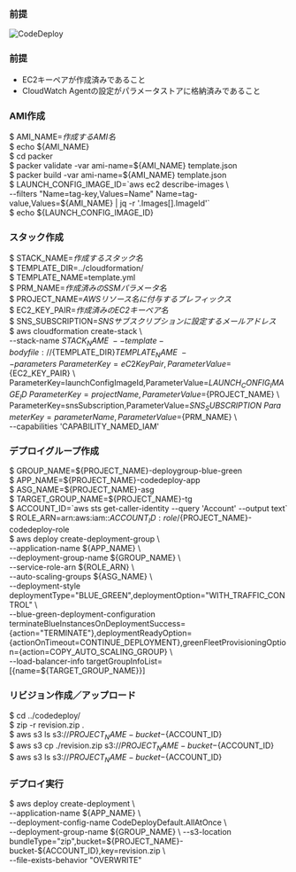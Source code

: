 ### 前提
![CodeDeploy](https://cdn-ssl-devio-img.classmethod.jp/wp-content/uploads/2019/04/sa20190410-00.png)

### 前提
* EC2キーペアが作成済みであること
* CloudWatch Agentの設定がパラメータストアに格納済みであること

### AMI作成
$ AMI_NAME=*作成するAMI名*  
$ echo ${AMI_NAME}  
$ cd packer  
$ packer validate -var ami-name=${AMI_NAME} template.json  
$ packer build -var ami-name=${AMI_NAME} template.json  
$ LAUNCH_CONFIG_IMAGE_ID=\`aws ec2 describe-images \  
  --filters "Name=tag-key,Values=Name" Name=tag-value,Values=${AMI_NAME} | jq -r '.Images[].ImageId'\`  
$ echo ${LAUNCH_CONFIG_IMAGE_ID}

### スタック作成
$ STACK_NAME=*作成するスタック名*  
$ TEMPLATE_DIR=../cloudformation/  
$ TEMPLATE_NAME=template.yml  
$ PRM_NAME=*作成済みのSSMパラメータ名*  
$ PROJECT_NAME=*AWSリソース名に付与するプレフィックス*  
$ EC2_KEY_PAIR=*作成済みのEC2キーペア名*  
$ SNS_SUBSCRIPTION=*SNSサブスクリプションに設定するメールアドレス*  
$ aws cloudformation create-stack \  
  --stack-name ${STACK_NAME} \  
  --template-body file://${TEMPLATE_DIR}${TEMPLATE_NAME} \  
  --parameters \  
    ParameterKey=eC2KeyPair,ParameterValue=${EC2_KEY_PAIR} \  
    ParameterKey=launchConfigImageId,ParameterValue=${LAUNCH_CONFIG_IMAGE_ID} \  
    ParameterKey=projectName,ParameterValue=${PROJECT_NAME} \  
    ParameterKey=snsSubscription,ParameterValue=${SNS_SUBSCRIPTION} \  
    ParameterKey=parameterName,ParameterValue=${PRM_NAME} \  
  --capabilities 'CAPABILITY_NAMED_IAM'  

### デプロイグループ作成
$ GROUP_NAME=${PROJECT_NAME}-deploygroup-blue-green  
$ APP_NAME=${PROJECT_NAME}-codedeploy-app  
$ ASG_NAME=${PROJECT_NAME}-asg  
$ TARGET_GROUP_NAME=${PROJECT_NAME}-tg  
$ ACCOUNT_ID=\`aws sts get-caller-identity --query 'Account' --output text\`  
$ ROLE_ARN=arn:aws:iam::${ACCOUNT_ID}:role/${PROJECT_NAME}-codedeploy-role  
$ aws deploy create-deployment-group \  
  --application-name ${APP_NAME} \  
  --deployment-group-name ${GROUP_NAME} \  
  --service-role-arn ${ROLE_ARN} \  
  --auto-scaling-groups ${ASG_NAME} \  
  --deployment-style deploymentType="BLUE_GREEN",deploymentOption="WITH_TRAFFIC_CONTROL" \  
  --blue-green-deployment-configuration terminateBlueInstancesOnDeploymentSuccess={action="TERMINATE"},deploymentReadyOption={actionOnTimeout=CONTINUE_DEPLOYMENT},greenFleetProvisioningOption={action=COPY_AUTO_SCALING_GROUP} \  
  --load-balancer-info targetGroupInfoList=[{name=${TARGET_GROUP_NAME}}]  

### リビジョン作成／アップロード
$ cd ../codedeploy/  
$ zip -r revision.zip .  
$ aws s3 ls s3://${PROJECT_NAME}-bucket-${ACCOUNT_ID}  
$ aws s3 cp ./revision.zip s3://${PROJECT_NAME}-bucket-${ACCOUNT_ID}  
$ aws s3 ls s3://${PROJECT_NAME}-bucket-${ACCOUNT_ID}  

### デプロイ実行
$ aws deploy create-deployment \  
  --application-name ${APP_NAME} \  
  --deployment-config-name CodeDeployDefault.AllAtOnce \  
  --deployment-group-name ${GROUP_NAME} \  
  --s3-location bundleType="zip",bucket=${PROJECT_NAME}-bucket-${ACCOUNT_ID},key=revision.zip \  
  --file-exists-behavior "OVERWRITE"  

